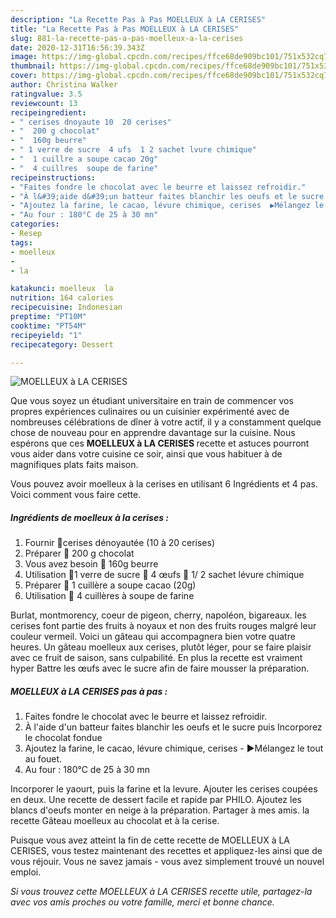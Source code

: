 ```yaml
---
description: "La Recette Pas à Pas MOELLEUX à LA CERISES"
title: "La Recette Pas à Pas MOELLEUX à LA CERISES"
slug: 881-la-recette-pas-a-pas-moelleux-a-la-cerises
date: 2020-12-31T16:56:39.343Z
image: https://img-global.cpcdn.com/recipes/ffce68de909bc101/751x532cq70/moelleux-a-la-cerises-photo-principale-de-la-recette.jpg
thumbnail: https://img-global.cpcdn.com/recipes/ffce68de909bc101/751x532cq70/moelleux-a-la-cerises-photo-principale-de-la-recette.jpg
cover: https://img-global.cpcdn.com/recipes/ffce68de909bc101/751x532cq70/moelleux-a-la-cerises-photo-principale-de-la-recette.jpg
author: Christina Walker
ratingvalue: 3.5
reviewcount: 13
recipeingredient:
- " cerises dnoyaute 10  20 cerises"
- "  200 g chocolat"
- "  160g beurre"
- " 1 verre de sucre  4 ufs  1 2 sachet lvure chimique"
- "  1 cuillre a soupe cacao 20g"
- "  4 cuillres  soupe de farine"
recipeinstructions:
- "Faites fondre le chocolat avec le beurre et laissez refroidir."
- "À l&#39;aide d&#39;un batteur faites blanchir les oeufs et le sucre puis Incorporez le chocolat fondue"
- "Ajoutez la farine, le cacao, lévure chimique, cerises  ▶️Mélangez le tout au fouet."
- "Au four : 180°C de 25 à 30 mn"
categories:
- Resep
tags:
- moelleux
- 
- la

katakunci: moelleux  la 
nutrition: 164 calories
recipecuisine: Indonesian
preptime: "PT10M"
cooktime: "PT54M"
recipeyield: "1"
recipecategory: Dessert

---
```



![MOELLEUX à LA CERISES](https://img-global.cpcdn.com/recipes/ffce68de909bc101/751x532cq70/moelleux-a-la-cerises-photo-principale-de-la-recette.jpg)

Que vous soyez un étudiant universitaire en train de commencer vos propres expériences culinaires ou un cuisinier expérimenté avec de nombreuses célébrations de dîner à votre actif, il y a constamment quelque chose de nouveau pour en apprendre davantage sur la cuisine. Nous espérons que ces <strong> MOELLEUX à LA CERISES </strong> recette et astuces pourront vous aider dans votre cuisine ce soir, ainsi que vous habituer à de magnifiques plats faits maison.

<!--inarticleads1-->

Vous pouvez avoir moelleux à la cerises en utilisant 6 Ingrédients et 4 pas. Voici comment vous faire cette.

##### Ingrédients de moelleux à la cerises :

1. Fournir  💎cerises dénoyautée (10 à 20 cerises)
1. Préparer  💎 200 g chocolat
1. Vous avez besoin  💎 160g beurre
1. Utilisation  💎1 verre de sucre 💎 4 œufs 💎 1/ 2 sachet lévure chimique
1. Préparer  💎 1 cuillère a soupe cacao (20g)
1. Utilisation  💎 4 cuillères à soupe de farine


Burlat, montmorency, coeur de pigeon, cherry, napoléon, bigareaux. les cerises font partie des fruits à noyaux et non des fruits rouges malgré leur couleur vermeil. Voici un gâteau qui accompagnera bien votre quatre heures. Un gâteau moelleux aux cerises, plutôt léger, pour se faire plaisir avec ce fruit de saison, sans culpabilité. En plus la recette est vraiment hyper Battre les œufs avec le sucre afin de faire mousser la préparation. 

<!--inarticleads2-->

##### MOELLEUX à LA CERISES pas à pas :

1. Faites fondre le chocolat avec le beurre et laissez refroidir.
1. À l&#39;aide d&#39;un batteur faites blanchir les oeufs et le sucre puis Incorporez le chocolat fondue
1. Ajoutez la farine, le cacao, lévure chimique, cerises  - ▶️Mélangez le tout au fouet.
1. Au four : 180°C de 25 à 30 mn


Incorporer le yaourt, puis la farine et la levure. Ajouter les cerises coupées en deux. Une recette de dessert facile et rapide par PHILO. Ajoutez les blancs d&#39;oeufs monter en neige à la préparation. Partager à mes amis. la recette Gâteau moelleux au chocolat et à la cerise. 

<!--inarticleads1-->

<p>
Puisque vous avez atteint la fin de cette recette de MOELLEUX à LA CERISES, vous testez maintenant des recettes et appliquez-les ainsi que de vous réjouir. Vous ne savez jamais - vous avez simplement trouvé un nouvel emploi.
</p>

<p>
<i>Si vous trouvez cette MOELLEUX à LA CERISES recette utile, partagez-la avec vos amis proches ou votre famille, merci et bonne chance.</i>
</p>
